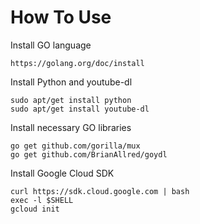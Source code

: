 # How To Use

Install GO language

    https://golang.org/doc/install

Install Python and youtube-dl

    sudo apt/get install python
    sudo apt/get install youtube-dl

Install necessary GO libraries

    go get github.com/gorilla/mux
    go get github.com/BrianAllred/goydl

Install Google Cloud SDK

    curl https://sdk.cloud.google.com | bash
    exec -l $SHELL
    gcloud init